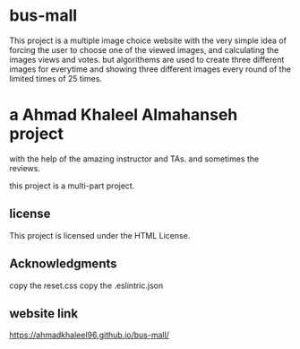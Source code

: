 # bus-mall
This project is a multiple image choice website with the very simple idea of forcing the user to choose one of the viewed images, and calculating the images views and votes. but algorithems are used to create three different images for everytime and showing three different images every round of the limited times of 25 times.

# a Ahmad Khaleel Almahanseh project
with the help of the amazing instructor and TAs. and sometimes the reviews.

this project is a multi-part project.
## license
This project is licensed under the HTML License.

## Acknowledgments
copy the reset.css copy the .eslintric.json

## website link
https://ahmadkhaleel96.github.io/bus-mall/